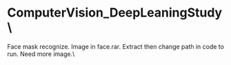 # ComputerVision_DeepLeaningStudy\
Face mask recognize. Image in face.rar. Extract then change path in code to run. Need more image.\
